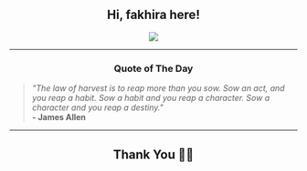 <h2 align="center"> Hi, fakhira here!</h2>

<p align="center">
<a href="https://github.com/fakhiralkda" alt="github streak"><img src="https://dvst-streak.herokuapp.com/?user=fakhiralkda&theme=tokyonight&fire=DD472C"></a>
</p>

<hr>
<h3 align="center">Quote of The Day</h3>
<p align="center">
<blockquote>
<i>"The law of harvest is to reap more than you sow. Sow an act, and you reap a habit. Sow a habit and you reap a character. Sow a character and you reap a destiny."</i>
<br>
<b>- James Allen</b>
</blockquote>
</p>


<hr>
<h2 align="center">Thank You 🙏🏼</h2>
